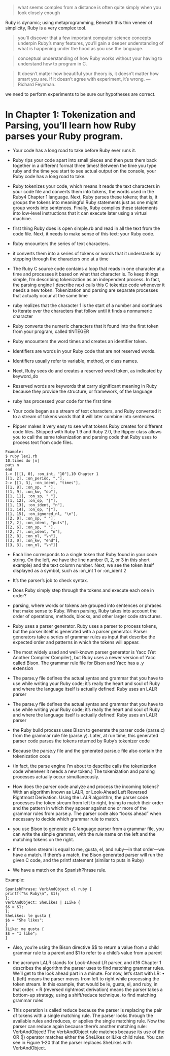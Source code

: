 > what seems complex from a distance is often quite simply when you look closely enough

Ruby is dynamic; using metaprogramming, Beneath this thin veneer of simplicity, Ruby is a very complex tool.

> you’ll discover that a few important computer science concepts underpin Ruby’s many features, you’ll gain a deeper understanding of what is happening under the hood as you use the language.

> conceptual understanding of how Ruby works without your having to understand how to program in C.

> It doesn’t matter how beautiful your theory is, it doesn’t matter how smart you are. If it doesn’t agree with experiment, it’s wrong. —Richard Feynman.

we need to perform experiments to be sure our hypotheses are correct.

# In Chapter 1: Tokenization and Parsing, you’ll learn how Ruby parses your Ruby program. 

* Your code has a long road to take before Ruby ever runs it.

* Ruby rips your code apart into small pieces and then puts them back together in a different format three times! Between the time you type ruby and the time you start to see actual output on the console, your Ruby code has a long road to take.

* Ruby tokenizes your code, which means it reads the text characters in your code file and converts them into tokens, the words used in the Ruby4 Chapter 1 language. Next, Ruby parses these tokens; that is, it groups the tokens into meaningful Ruby statements just as one might group words into sentences. Finally, Ruby compiles these statements into low-level instructions that it can execute later using a virtual machine.

* first thing Ruby does is open simple.rb and read in all the text from the code file. Next, it needs to make sense of this text: your Ruby code.

* Ruby encounters the series of text characters.

* it converts them into a series of tokens or words that it understands by stepping through the characters one at a time

* The Ruby C source code contains a loop that reads in one character at a time and processes it based on what that character is. To keep things simple, I’m describing tokenization as an independent process. In fact, the parsing engine I describe next calls this C tokenize code whenever it needs a new token. Tokenization and parsing are separate processes that actually occur at the same time

* ruby realizes that the character 1 is the start of a number and continues to iterate over the characters that follow until it finds a nonnumeric character

* Ruby converts the numeric characters that it found into the first token from your program, called tINTEGER

* Ruby encounters the word times and creates an identifier token.

* Identifiers are words in your Ruby code that are not reserved words.

* Identifiers usually refer to variable, method, or class names.

* Next, Ruby sees do and creates a reserved word token, as indicated by keyword_do 

* Reserved words are keywords that carry significant meaning in Ruby because they provide the structure, or framework, of the language

* ruby has processed your code for the first time

* Your code began as a stream of text characters, and Ruby converted it to a stream of tokens words that it will later combine into sentences.


* Ripper makes it very easy to see what tokens Ruby creates for different code files. Shipped with Ruby 1.9 and Ruby 2.0, the Ripper class allows you to call the same tokenization and parsing code that Ruby uses to process text from code files.
```
Example:
$ ruby lex1.rb
10.times do |n|
puts n
end
1-> [[[1, 0], :on_int, "10"],10 Chapter 1
[[1, 2], :on_period, "."],
2-> [[1, 3], :on_ident, "times"],
[[1, 8], :on_sp, " "],
[[1, 9], :on_kw, "do"],
[[1, 11], :on_sp, " "],
[[1, 12], :on_op, "|"],
[[1, 13], :on_ident, "n"],
[[1, 14], :on_op, "|"],
[[1, 15], :on_ignored_nl, "\n"],
[[2, 0], :on_sp, " "],
[[2, 2], :on_ident, "puts"],
[[2, 6], :on_sp, " "],
[[2, 7], :on_ident, "n"],
[[2, 8], :on_nl, "\n"],
[[3, 0], :on_kw, "end"],
[[3, 3], :on_nl, "\n"]]
```
* Each line corresponds to a single token that Ruby found in your code string. On the left, we have the line number (1, 2, or 3 in this short example) and the text column number. Next, we see the token itself displayed as a symbol, such as :on_int 1 or :on_ident 2

* It’s the parser’s job to check syntax.

* Does Ruby simply step through the tokens and execute each one in order?

* parsing, where words or tokens are grouped into sentences or phrases that make sense to Ruby. When parsing, Ruby takes into account the order of operations, methods, blocks, and other larger code structures.

* Ruby uses a parser generator. Ruby uses a parser to process tokens, but the parser itself is generated with a parser generator. Parser generators take a series of grammar rules as input that describe the expected order and patterns in which the tokens will appear.

* The most widely used and well-known parser generator is Yacc (Yet Another Compiler Compiler), but Ruby uses a newer version of Yacc called Bison. The grammar rule file for Bison and Yacc has a .y extension

* The parse.y file defines the actual syntax and grammar that you have to use while writing your Ruby code; it’s really the heart and soul of Ruby and where the language itself is actually defined! Ruby uses an LALR parser

* The parse.y file defines the actual syntax and grammar that you have to use while writing your Ruby code; it’s really the heart and soul of Ruby and where the language itself is actually defined! Ruby uses an LALR parser

* the Ruby build process uses Bison to generate the parser code (parse.c) from the grammar rule file (parse.y). Later, at run time, this generated parser code parses the tokens returned by Ruby’s tokenizer code

* Because the parse.y file and the generated parse.c file also contain the tokenization code

* (In fact, the parse engine I’m about to describe calls the tokenization code whenever it needs a new token.) The tokenization and parsing processes actually occur simultaneously.

* How does the parser code analyze and process the incoming tokens? With an algorithm known as LALR, or Look-Ahead Left Reversed Rightmost Derivation. Using the LALR algorithm, the parser code processes the token stream from left to right, trying to match their order and the pattern in which they appear against one or more of the grammar rules from parse.y. The parser code also “looks ahead” when necessary to decide which grammar rule to match.

* you use Bison to generate a C language parser from a grammar file, you can write the simple grammar, with the rule name on the left and the matching tokens on the right.

* If the token stream is equal to me, gusta, el, and ruby—in that order—we have a match. If there’s a match, the Bison generated parser will run the given C code, and the printf statement (similar to puts in Ruby) 

* We have a match on the SpanishPhrase rule.

Example:
```
SpanishPhrase: VerbAndObject el ruby {
printf("%s Ruby\n", $1);
};
VerbAndObject: SheLikes | ILike {
$$ = $1;
};
SheLikes: le gusta {
$$ = "She likes";
}
ILike: me gusta {
$$ = "I like";
}
```
* Also, you’re using the Bison directive $$ to return a value from a child grammar rule to a parent and $1 to refer to a child’s value from a parent

* the acronym LALR stands for Look-Ahead LR parser, and it16 Chapter 1 describes the algorithm the parser uses to find matching grammar rules. We’ll get to the look ahead part in a minute. For now, let’s start with LR:
•	 L (left) means the parser moves from left to right while processing the token stream. In this example, that would be le, gusta, el, and ruby, in that order.
•	 R (reversed rightmost derivation) means the parser takes a bottom-up strategy, using a shift/reduce technique, to find matching grammar rules


* This operation is called reduce because the parser is replacing the pair of tokens with a single matching rule. The parser looks through the available rules and reduces, or applies the single matching rule. Now the parser can reduce again because there’s another matching rule: VerbAndObject! The VerbAndObject rule matches because its use of the OR (|) operator matches either the SheLikes or ILike child rules. You can see in Figure 1-20 that the parser replaces SheLikes with VerbAndObject.

